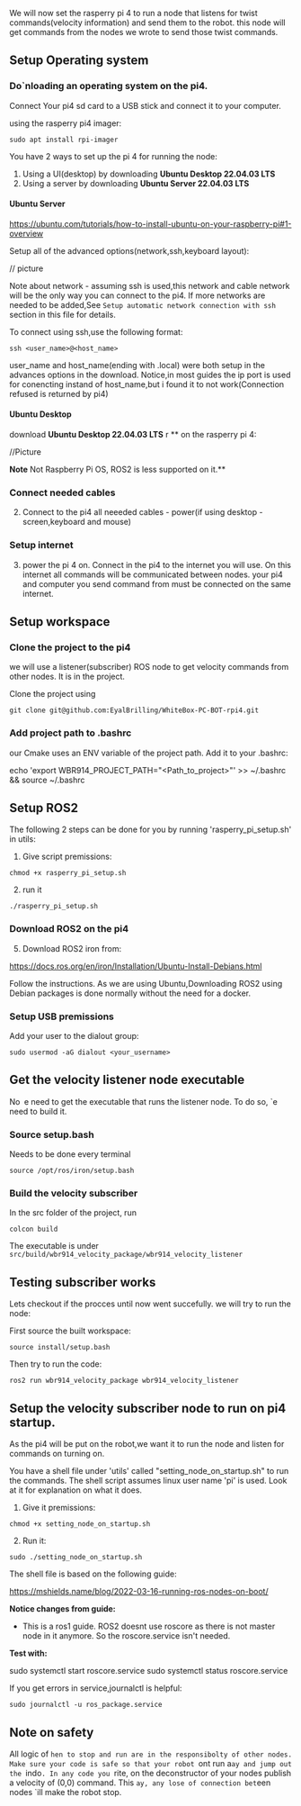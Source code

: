 We will now set the rasperry pi 4 to run a node that listens for twist commands(velocity information) and send them to the robot. this node will get commands from the nodes we wrote to send those twist commands.

## Setup Operating system

### Do`nloading an operating system on the pi4.

Connect Your pi4 sd card to a USB stick and connect it to your computer.

using the rasperry pi4 imager:

```
sudo apt install rpi-imager
```

You have 2 ways to set up the pi 4 for running the node:
1) Using a UI(desktop) by downloading **Ubuntu Desktop 22.04.03 LTS**
2) Using a server by downloading **Ubuntu Server 22.04.03 LTS**

#### Ubuntu Server

https://ubuntu.com/tutorials/how-to-install-ubuntu-on-your-raspberry-pi#1-overview

Setup all of the advanced options(network,ssh,keyboard layout):

// picture

Note about network - assuming ssh is used,this network and cable network will be the only way you can connect to the pi4. If more networks are needed to be added,See `Setup automatic network connection with ssh` section in this file for details.

To connect using ssh,use the following format:

```
ssh <user_name>@<host_name>
```

user_name and host_name(ending with .local) were both setup in the advances options in the download. 
Notice,in most guides the ip port is used for conencting instand of host_name,but i found it to not work(Connection refused is returned by pi4)



#### Ubuntu Desktop

download **Ubuntu Desktop 22.04.03 LTS** r ** on the rasperry pi 4:

//Picture

**Note** Not Raspberry Pi OS, ROS2 is less supported on it.**

### Connect needed cables

2) Connect to the pi4 all neeeded cables - power(if using desktop - screen,keyboard and mouse)

### Setup internet

3) power the pi 4 on. Connect in the pi4 to the internet you will use. On this internet all commands will be communicated between nodes. your pi4 and computer you send command from must be connected on the same internet. 

## Setup workspace

### Clone the project to the pi4

we will use a listener(subscriber) ROS node to get velocity commands from other nodes. It is in the project.

 Clone the project using

```
git clone git@github.com:EyalBrilling/WhiteBox-PC-BOT-rpi4.git
```

### Add project path to .bashrc

our Cmake uses an ENV variable of the project path. Add it to your .bashrc:

echo 'export WBR914_PROJECT_PATH="<Path_to_project>"' >> ~/.bashrc && source ~/.bashrc

## Setup ROS2

The following 2 steps can be done for you by running 'rasperry_pi_setup.sh' in utils:

1) Give script premissions:

```shell
chmod +x rasperry_pi_setup.sh
```

2) run it

```shell
./rasperry_pi_setup.sh
```

### Download ROS2 on the pi4

5) Download ROS2 iron from:

https://docs.ros.org/en/iron/Installation/Ubuntu-Install-Debians.html

Follow the instructions. As we are using Ubuntu,Downloading ROS2 using Debian packages is done normally without the need for a docker.

### Setup USB premissions

Add your user to the dialout group:
```
sudo usermod -aG dialout <your_username>
```

## Get the velocity listener node executable

No` `e need to get the executable that runs the listener node.
To do so, `e need to build it.

### Source setup.bash

Needs to be done every terminal

```
source /opt/ros/iron/setup.bash
```

### Build the velocity subscriber

In the src folder of the project, run 

```
colcon build
```

The executable is under `src/build/wbr914_velocity_package/wbr914_velocity_listener`

## Testing subscriber works

Lets checkout if the procces until now went succefully. we will try to run the node:

First source the built workspace:

```
source install/setup.bash
```

Then try to run the code:

```
ros2 run wbr914_velocity_package wbr914_velocity_listener
```

## Setup the velocity subscriber node to run on pi4 startup.

As the pi4 will be put on the robot,we want it to run the node and listen for commands on turning on. 

You have a shell file under 'utils' called "setting_node_on_startup.sh" to run the commands. The shell script assumes linux user name 'pi' is used. Look at it for explanation on what it does.

1) Give it premissions:

```shell
chmod +x setting_node_on_startup.sh 
```

2) Run it:

```shell
sudo ./setting_node_on_startup.sh
```

The shell file is based on the following guide:

https://mshields.name/blog/2022-03-16-running-ros-nodes-on-boot/

**Notice changes from guide:**

- This is a ros1 guide. ROS2 doesnt use roscore as there is not master node in it anymore. So the roscore.service isn't needed.

**Test with:**

sudo systemctl start roscore.service
sudo systemctl status roscore.service

If you get errors in service,journalctl is helpful:

```
sudo journalctl -u ros_package.service
```

## Note on safety

All logic of `hen to stop and run are in the responsibolty of other nodes. Make sure your code is safe so that your robot `ont run a`ay and jump out the `indo`. In any code you `rite, on the deconstructor of your nodes publish a velocity of (0,0) command. This `ay, any lose of connection bet`een nodes `ill make the robot stop. 
